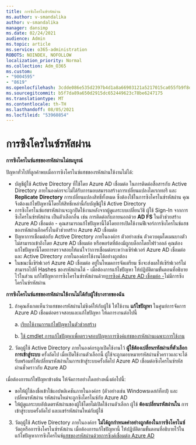 ```yaml
---
title: การซิงโครไนซ์รหัสผ่าน
ms.author: v-smandalika
author: v-smandalika
manager: dansimp
ms.date: 02/24/2021
audience: Admin
ms.topic: article
ms.service: o365-administration
ROBOTS: NOINDEX, NOFOLLOW
localization_priority: Normal
ms.collection: Adm_O365
ms.custom:
- "9004595"
- "8619"
ms.openlocfilehash: 3cdde086e535d2397b4d1a8a66903121a5217015ca055fb9f8d025b0842f044b
ms.sourcegitcommit: b5f7da89a650d2915dc652449623c78be6247175
ms.translationtype: MT
ms.contentlocale: th-TH
ms.lasthandoff: 08/05/2021
ms.locfileid: "53960854"
---
```

# <a name="password-synchronization"></a>การซิงโครไนซ์รหัสผ่าน

**การซิงโครไนซ์แฮชของรหัสผ่านไม่สมบูรณ์**

ปัญหาทั่วไปที่ลูกค้าพบเมื่อการซิงโครไนซ์แฮชของรหัสผ่านใช้งานไม่ได้:

- บัญชีผู้ใช้ Active Directory ที่ใช้โดย Azure AD เชื่อมต่อ ในการติดต่อสื่อสารกับ Active Directory ภายในองค์กรจะไม่ได้รับการมอบสมารถสร้างการเปลี่ยนแปลงไดเรกทอรี และ **Replicate** **Directory** การเปลี่ยนแปลงสิทธิ์ทั้งหมด ซึ่งต้องใช้ในการซิงโครไนซ์รหัสผ่าน คุณจึงต้องแก้ไขปัญหานี้โดยให้สิทธิ์เหล่านี้กับบัญชีผู้ใช้ Active Directory
- การซิงโครไนซ์แฮชรหัสผ่านจะถูกปิดใช้งานหลังจากผู้ดูแลระบบเปลี่ยนวิธี ผู้ใช้ Sign-In จากการซิงโครไนซ์รหัสผ่าน เป็นตัวเลือกอื่น เช่น การติดต่อกับภายนอกด้วย **AD FS** ในตัวช่วยสร้าง Azure AD เชื่อมต่อ - คุณสามารถแก้ไขปัญหานี้ได้โดยการเปิดใช้งานฟีเจอร์การซิงโครไนซ์แฮชของรหัสผ่านอีกครั้งในตัวช่วยสร้าง Azure AD เชื่อมต่อ
- ปัญหาการเชื่อมต่อกับ Active Directory ภายในองค์กร ตัวอย่างเช่น ตัวควบคุมโดเมนบางตัวไม่สามารถเข้าถึงโดย Azure AD เชื่อมต่อ หรือพอร์ตที่ต้องมีถูกบล็อก[](https://docs.microsoft.com/azure/active-directory/hybrid/reference-connect-ports)โดยไฟร์วอลล์ คุณต้องแก้ไขปัญหานี้โดยการตรวจสอบให้แน่ใจว่าการเชื่อมต่อระหว่างเซิร์ฟเวอร์ Azure AD เชื่อมต่อ และ Active Directory ภายในองค์กรใช้งานได้อย่างถูกต้อง
- ในขณะนี้เซิร์ฟเวอร์ Azure AD เชื่อมต่อ อยู่ในโหมดการจัดเตรียม ซึ่งจะส่งผลให้เซิร์ฟเวอร์ไม่สามารถไปที่ Hashes ของรหัสผ่านได้ - เมื่อต้องการแก้ไขปัญหา ให้ปฏิบัติตามขั้นตอนที่อธิบายไว้ในส่วน แก้ไขปัญหาการซิงโครไนซ์รหัสผ่านด้วย[การซิงค์ Azure AD เชื่อมต่อ -](https://docs.microsoft.com/azure/active-directory/hybrid/tshoot-connect-password-hash-synchronization)ไม่มีการซิงโครไนซ์รหัสผ่าน

**การซิงโครไนซ์แฮชของรหัสผ่านใช้งานไม่ได้กับผู้ใช้บางรายของฉัน**

1. ถ้าคุณสังเกตเห็นว่าแฮชของรหัสผ่านไม่ซิงค์ให้กับผู้ใช้ ให้ใช้งาน **แก้ไขปัญหา** ในศูนย์การจัดการ Azure AD เชื่อมต่อตรวจสอบและแก้ไขปัญหา ให้ดการงานต่อไปนี้

    a. [เรียกใช้งานการแก้ไขปัญหาในตัวช่วยสร้าง](https://docs.microsoft.com/azure/active-directory/hybrid/tshoot-connect-objectsync)

    b. [ใช้ cmdlet การแก้ไขปัญหาเพื่อตรวจสอบปัญหาการซิงค์แฮชของรหัสผ่านเฉพาะการใช้งาน](https://docs.microsoft.com/azure/active-directory/hybrid/tshoot-connect-password-hash-synchronization)

2. วัตถุผู้ใช้ Active Directory ภายในองค์กรถูกเปิดใช้งานไว้ **ผู้ใช้ต้องเปลี่ยนรหัสผ่านที่ตัวเลือกการเข้าสู่ระบบ** ครั้งถัดไป เมื่อเปิดใช้งานตัวเลือกนี้ ผู้ใช้จะถูกมอบหมายรหัสผ่านชั่วคราวและจะได้รับพร้อมท์ให้เปลี่ยนรหัสผ่านในการเข้าสู่ระบบครั้งถัดไป Azure AD เชื่อมต่อซิงโครไนซ์รหัสผ่านชั่วคราวกับ Azure AD

เมื่อต้องการแก้ไขปัญหาข้างต้น ให้จัดการอย่างใดอย่างหนึ่งต่อไปนี้:

- ขอให้ผู้ใช้ลงชื่อเข้าใช้แอปพลิเคชันภายในองค์กร (ตัวอย่างเช่น Windowsเดสก์ท็อป) และเปลี่ยนรหัสผ่าน รหัสผ่านใหม่จะถูกซิงโครไนซ์กับ Azure AD
- ให้ผู้ดูแลระบบอัปเดตรหัสผ่านของผู้ใช้โดยไม่เปิดใช้งานตัวเลือก ผู้ใช้ **ต้องเปลี่ยนรหัสผ่านใน** การเข้าสู่ระบบครั้งถัดไป และแชร์รหัสผ่านใหม่กับผู้ใช้

3. วัตถุผู้ใช้ Active Directory ภายในองค์กร **ไม่ได้ถูกกําหนดค่าอย่างถูกต้องในการซิงโครไนซ์** วัตถุหรือการซิงโครไนซ์รหัสผ่าน เมื่อต้องการแก้ไขปัญหานี้ ให้ปฏิบัติตามขั้นตอนที่อธิบายไว้ใน แก้ไขปัญหาการซิงโครไนซ์[แฮชของรหัสผ่านด้วยการซิงค์เชื่อมต่อ Azure AD](https://docs.microsoft.com/azure/active-directory/hybrid/tshoot-connect-password-hash-synchronization)







